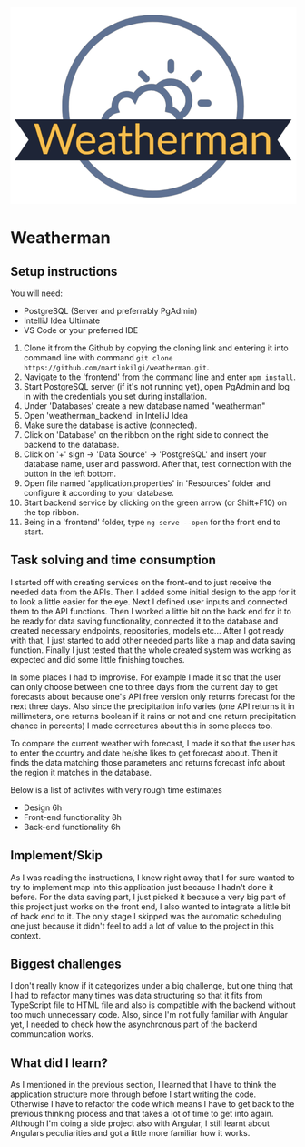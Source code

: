 ![Logo](frontend/src/assets/logos/Weatherman_github.png)

# Weatherman

## Setup instructions

You will need:
  * PostgreSQL (Server and preferrably PgAdmin)
  * IntelliJ Idea Ultimate
  * VS Code or your preferred IDE


1. Clone it from the Github by copying the cloning link and entering it into command line with command ```git clone https://github.com/martinkilgi/weatherman.git```.
2. Navigate to the 'frontend' from the command line and enter ```npm install```.
3. Start PostgreSQL server (if it's not running yet), open PgAdmin and log in with the credentials you set during installation.
4. Under 'Databases' create a new database named "weatherman"
5. Open 'weatherman_backend' in IntelliJ Idea
6. Make sure the database is active (connected).
7. Click on 'Database' on the ribbon on the right side to connect the backend to the database.
8. Click on '+' sign -> 'Data Source' -> 'PostgreSQL' and insert your database name, user and password. After that, test connection with the button in the left bottom.
9. Open file named 'application.properties' in 'Resources' folder and configure it according to your database.
10. Start backend service by clicking on the green arrow (or Shift+F10) on the top ribbon.
11. Being in a 'frontend' folder, type ```ng serve --open``` for the front end to start.

## Task solving and time consumption

I started off with creating services on the front-end to just receive the needed data from the APIs.
Then I added some initial design to the app for it to look a little easier for the eye.
Next I defined user inputs and connected them to the API functions.
Then I worked a little bit on the back end for it to be ready for data saving functionality, connected it to the database and created
necessary endpoints, repositories, models etc...
After I got ready with that, I just started to add other needed parts like a map and data saving function.
Finally I just tested that the whole created system was working as expected and did some little finishing touches.

In some places I had to improvise. For example I made it so that the user can only choose between one to three days from the current day to get forecasts about because
one's API free version only returns forecast for the next three days. Also since the precipitation info varies (one API returns it in millimeters, one returns boolean
if it rains or not and one return precipitation chance in percents) I made correctures about this in some places too.

To compare the current weather with forecast, I made it so that the user has to enter the country and date he/she likes to get forecast about. Then it
finds the data matching those parameters and returns forecast info about the region it matches in the database.

Below is a list of activites with very rough time estimates
  * Design 6h
  * Front-end functionality 8h
  * Back-end functionality 6h

## Implement/Skip

As I was reading the instructions, I knew right away that I for sure wanted to try to implement map into this application just because I hadn't done it before.
For the data saving part, I just picked it because a very big part of this project just works on the front end, I also wanted to integrate a little bit of back end
to it. The only stage I skipped was the automatic scheduling one just because it didn't feel to add a lot of value to the project in this context.

## Biggest challenges

I don't really know if it categorizes under a big challenge, but one thing that I had to refactor many times was data structuring so that it fits from TypeScript file to HTML file and also is compatible with the backend without too much unnecessary code. Also, since I'm not fully familiar with Angular yet, I needed to check how 
the asynchronous part of the backend communcation works.

## What did I learn?

As I mentioned in the previous section, I learned that I have to think the application structure more through before I start writing the code. Otherwise I have to
refactor the code which means I have to get back to the previous thinking process and that takes a lot of time to get into again.
Although I'm doing a side project also with Angular, I still learnt about Angulars peculiarities and got a little more familiar how it works.
